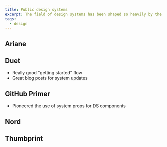 ```yaml
---
title: Public design systems
excerpt: The field of design systems has been shaped so heavily by the fact that so many systems are out in the open for all to see. Here are some that have stood out to me over the years.
tags:
  - design
---
```


## Ariane 

<book-mark url='https://ariane.maze.co/latest/foundations/app-layout/sizing.html'></book-mark>

## Duet

<book-mark url='https://www.duetds.com'></book-mark>

- Really good "getting started" flow
- Great blog posts for system updates

## GitHub Primer

<book-mark url='https://primer.style'></book-mark>

- Pioneered the use of system props for DS components

## Nord

<book-mark url='https://nordhealth.design'></book-mark>

## Thumbprint

<book-mark url='https://thumbprint.design'></book-mark>
